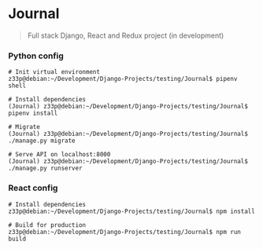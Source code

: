 # Journal

> Full stack Django, React and Redux project (in development)

### Python config
```console
# Init virtual environment
z33p@debian:~/Development/Django-Projects/testing/Journal$ pipenv shell

# Install dependencies
(Journal) z33p@debian:~/Development/Django-Projects/testing/Journal$ pipenv install

# Migrate
(Journal) z33p@debian:~/Development/Django-Projects/testing/Journal$ ./manage.py migrate

# Serve API on localhost:8000
(Journal) z33p@debian:~/Development/Django-Projects/testing/Journal$ ./manage.py runserver
```

### React config
```console
# Install dependencies
z33p@debian:~/Development/Django-Projects/testing/Journal$ npm install

# Build for production
z33p@debian:~/Development/Django-Projects/testing/Journal$ npm run build
```
